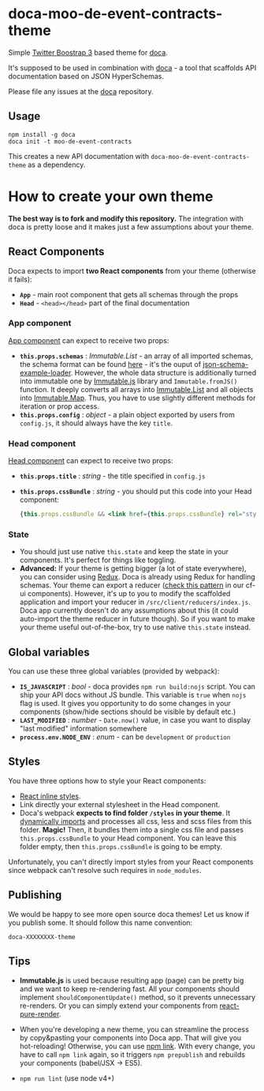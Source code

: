 # doca-moo-de-event-contracts-theme

Simple [Twitter Boostrap 3](http://getbootstrap.com/) based theme for [doca](https://github.com/cloudflare/doca).

It's supposed to be used in combination with [doca](https://github.com/cloudflare/doca) - a tool that scaffolds API documentation based on JSON HyperSchemas.

Please file any issues at the [doca](https://github.com/cloudflare/doca/issues) repository.

## Usage

```
npm install -g doca
doca init -t moo-de-event-contracts
```

This creates a new API documentation with `doca-moo-de-event-contracts-theme` as a dependency.

# How to create your own theme

**The best way is to fork and modify this repository.** The integration with doca is pretty loose and it makes just a few assumptions about your theme.


## React Components

Doca expects to import **two React components** from your theme (otherwise it fails):

- **`App`** - main root component that gets all schemas through the props
- **`Head`** - `<head></head>` part of the final documentation

### App component

[App component](https://github.com/thibault-yellowstones/doca-moo-de-event-contracts-theme/blob/master/components/app.js) can expect to receive two props:

- **`this.props.schemas`** : *Immutable.List* - an array of all imported schemas, the schema format can be found [here](https://github.com/cloudflare/json-schema-example-loader) - it's the ouput of [json-schema-example-loader](https://github.com/cloudflare/json-schema-example-loader). However, the whole data structure is additionally turned into immutable one by [Immutable.js](https://facebook.github.io/immutable-js) library and `Immutable.fromJS()` function. It deeply converts all arrays into [Immutable.List](https://facebook.github.io/immutable-js/docs/#/List) and all objects into [Immutable.Map](https://facebook.github.io/immutable-js/docs/#/Map). Thus, you have to use slightly different methods for iteration or prop access.
- **`this.props.config`** : *object* - a plain object exported by users from `config.js`, it should always have the key `title`.

### Head component

[Head component](https://github.com/thibault-yellowstones/doca-moo-de-event-contracts-theme/blob/master/components/head.js) can expect to receive two props:

- **`this.props.title`** : *string* - the title specified in `config.js`
- **`this.props.cssBundle`** : *string* - you should put this code into your Head component:

  ```jsx
  {this.props.cssBundle && <link href={this.props.cssBundle} rel="stylesheet" />}
  ```

### State

- You should just use native `this.state` and keep the state in your components. It's perfect for things like toggling.
- **Advanced:** If your theme is getting bigger (a lot of state everywhere), you can consider using [Redux](http://redux.js.org/). Doca is already using Redux for handling schemas. Your theme can export a reducer ([check this pattern](https://github.com/cloudflare/cf-ui/tree/master/packages/cf-builder-card/src) in our cf-ui components). However, it's up to you to modify the scaffolded application and import your reducer in `/src/client/reducers/index.js`. Doca app currently doesn't do any assumptions about this (it could auto-import the theme reducer in future though). So if you want to make your theme useful out-of-the-box, try to use native `this.state` instead.

## Global variables

You can use these three global variables (provided by webpack):

- **`IS_JAVASCRIPT`** : *bool* - doca provides `npm run build:nojs` script. You can ship your API docs without JS bundle. This variable is `true` when `nojs` flag is used. It gives you opportunity to do some changes in your components (show/hide sections should be visible by default etc.)
- **`LAST_MODIFIED`** : *number* - `Date.now()` value, in case you want to display "last modified" information somewhere
- **`process.env.NODE_ENV`** : *enum* - can be `development` or `production`

## Styles

You have three options how to style your React components:

- [React inline styles](https://facebook.github.io/react/tips/inline-styles.html).
- Link directly your external stylesheet in the Head component.
- Doca's webpack **expects to find folder `/styles` in your theme**. It [dynamically imports](https://webpack.github.io/docs/context.html) and processes all css, less and scss files from this folder. **Magic!** Then, it bundles them into a single css file and passes `this.props.cssBundle` to your Head component. You can leave this folder empty, then `this.props.cssBundle` is going to be empty.

Unfortunately, you can't directly import styles from your React components since webpack can't resolve such requires in `node_modules`.

## Publishing

We would be happy to see more open source doca themes! Let us know if you publish some. It should follow this name convention:

```
doca-XXXXXXXX-theme
```

## Tips

- **Immutable.js** is used because resulting app (page) can be pretty big and we want to keep re-rendering fast. All your components should implement `shouldComponentUpdate()` method, so it prevents unnecessary re-renders. Or you can simply extend your components from [react-pure-render](https://github.com/gaearon/react-pure-render).

- When you're developing a new theme, you can streamline the process by copy&pasting your components into Doca app. That will give you hot-reloading! Otherwise, you can use [npm link](https://docs.npmjs.com/cli/link). With every change, you have to call `npm link` again, so it triggers `npm prepublish` and rebuilds your components (babel/JSX -> ES5).

- `npm run lint` (use node v4+)

